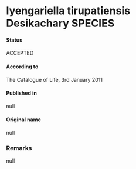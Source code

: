 Iyengariella tirupatiensis Desikachary SPECIES
=======

#### Status
ACCEPTED

#### According to
The Catalogue of Life, 3rd January 2011

#### Published in
null

#### Original name
null

### Remarks
null